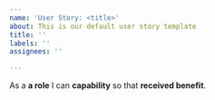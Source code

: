 ```yaml
---
name: 'User Story: <title>'
about: This is our default user story template
title: ''
labels: ''
assignees: ''

---
```


As a **a role** I can **capability** so that **received benefit**.
